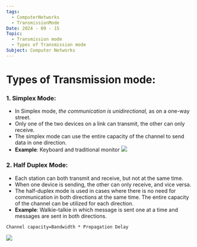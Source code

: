 ```yaml
---
tags:
  - ComputerNetworks
  - TransmissionMode
Date: 2024 - 09 - 15
Topic:
  - Transmission mode
  - Types of Transmission mode
Subject: Computer Networks
---
```

# Types of Transmission mode:
### 1. Simplex Mode:
- In Simplex mode, *the communication is unidirectional,* as on a one-way street.
- Only one of the two devices on a link can transmit, the other can only receive. 
- The simplex mode can use the entire capacity of the channel to send data in one direction.
- **Example**: Keyboard and traditional monitor
![](https://media.geeksforgeeks.org/wp-content/uploads/SiMpleduplex.png)

### 2. Half Duplex Mode:
- Each station can both transmit and receive, but not at the same time. 
- When one device is sending, the other can only receive, and vice versa. 
- The half-duplex mode is used in cases where there is no need for communication in both directions at the same time. The entire capacity of the channel can be utilized for each direction.
- **Example**: Walkie-talkie in which message is sent one at a time and messages are sent in both directions.
~~~
Channel capacity=Bandwidth * Propagation Delay
~~~
![](https://media.geeksforgeeks.org/wp-content/uploads/halfduplex.png)